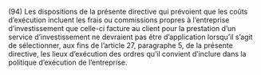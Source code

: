 (94) Les dispositions de la présente directive qui prévoient que les coûts d’exécution incluent les frais ou commissions propres à l’entreprise d’investissement que celle-ci facture au client pour la prestation d’un service d’investissement ne devraient pas être d’application lorsqu’il s’agit de sélectionner, aux fins de l’article 27, paragraphe 5, de la présente directive, les lieux d’exécution des ordres qu’il convient d’inclure dans la politique d’exécution de l’entreprise.
